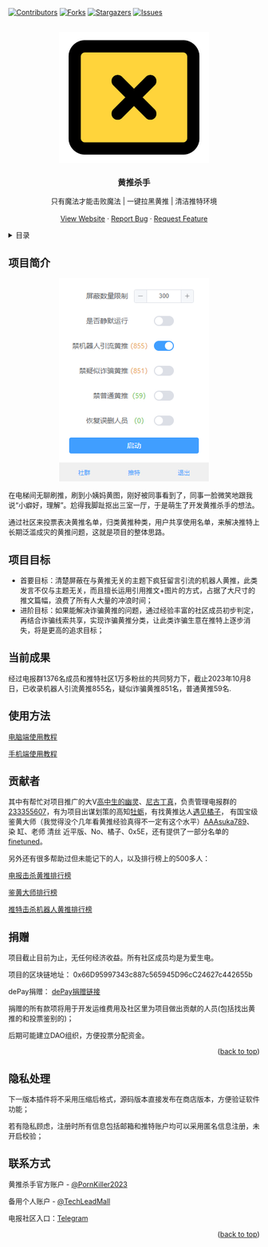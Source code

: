 
<a name="readme-top"></a>
[![Contributors][contributors-shield]][contributors-url]
[![Forks][forks-shield]][forks-url]
[![Stargazers][stars-shield]][stars-url]
[![Issues][issues-shield]][issues-url]



<br />
<div align="center">
  <a href="https://chrome.google.com/webstore/detail/%E9%BB%84%E6%8E%A8%E6%9D%80%E6%89%8B/knegnipgnnomgophnojppjepfmegcjca">
    <img src="images/icon.png" alt="Logo" width="300" height="263">
  </a>

  <h3 align="center">黄推杀手</h3>

  <p align="center">
    只有魔法才能击败魔法 | 一键拉黑黄推 | 清洁推特环境
    <br />
    <br />
    <a href="https://chrome.google.com/webstore/detail/%E9%BB%84%E6%8E%A8%E6%9D%80%E6%89%8B/knegnipgnnomgophnojppjepfmegcjca">View Website</a>
    ·
    <a href="https://github.com/TechLeadMall/PornKiller/issues">Report Bug</a>
    ·
    <a href="https://github.com/TechLeadMall/PornKiller/issues">Request Feature</a>
  </p>
</div>



<!-- TABLE OF CONTENTS -->
<details>
  <summary>目录</summary>
  <ol>
    <li>
      <a href="#项目简介">项目简介</a>
    </li>
    <li>
      <a href="#项目目标">项目目标</a>
    </li>
    <li><a href="#当前成果">当前成果</a></li>
    <li><a href="#使用方法">使用方法</a></li>
    <li><a href="#贡献者">贡献者</a></li>
    <li><a href="#捐赠">捐赠</a></li>
    <li><a href="#隐私处理">隐私处理</a></li>
    <li><a href="#联系方式">联系方式</a></li>
  </ol>
</details>



<!-- ABOUT THE PROJECT -->
## 项目简介
<div align=center>

[![Screen Shot][product-screenshot]](https://chrome.google.com/webstore/detail/%E9%BB%84%E6%8E%A8%E6%9D%80%E6%89%8B/knegnipgnnomgophnojppjepfmegcjca?utm_source=ext_sidebar&hl=en-US)
</div>

在电梯间无聊刷推，刷到小姨妈黄图，刚好被同事看到了，同事一脸微笑地跟我说“小癖好，理解”。尬得我脚趾抠出三室一厅，于是萌生了开发黄推杀手的想法。

通过社区来投票表决黄推名单，归类黄推种类，用户共享使用名单，来解决推特上长期泛滥成灾的黄推问题，这就是项目的整体思路。


## 项目目标
* 首要目标：清楚屏蔽在与黄推无关的主题下疯狂留言引流的机器人黄推，此类发言不仅与主题无关，而且擅长运用引用推文+图片的方式，占据了大尺寸的推文篇幅，浪费了所有人大量的冲浪时间；
* 进阶目标：如果能解决诈骗黄推的问题，通过经验丰富的社区成员初步判定，再结合诈骗线索共享，实现诈骗黄推分类，让此类诈骗生意在推特上逐步消失，将是更高的追求目标；




## 当前成果

经过电报群1376名成员和推特社区1万多粉丝的共同努力下，截止2023年10月8日，已收录机器人引流黄推855名，疑似诈骗黄推851名，普通黄推59名.

## 使用方法

[电脑端使用教程](https://twitter.com/PornKiller2023/status/1705200627352301800)

[手机端使用教程](https://twitter.com/PornKiller2023/status/1707410040146260393)

<!-- CONTRIBUTING -->
## 贡献者


其中有帮忙对项目推广的大V[高中生的幽灵](https://twitter.com/shikadajyokaA)、[尼古丁真](https://twitter.com/LitangHospital2)，负责管理电报群的[233355607](https://twitter.com/kong233333)，有为项目出谋划策的高知[牡蛎](https://twitter.com/muli1640092)，有找黄推达人[遇见橘子](https://twitter.com/yujian_juzi)，
有国宝级鉴黄大师（我觉得没个几年看黄推经验真得不一定有这个水平）[AAAsuka789](https://twitter.com/AAAsuka789)、染 缸、老师 清丝 近平版、No、橘子、0x5E，还有提供了一部分名单的[finetuned](https://twitter.com/finedtune)。

另外还有很多帮助过但未能记下的人，以及排行榜上的500多人：

[电报击杀黄推排行榜](https://twitter.cyberworld.win/web/telegramVoteApplyRank)

[鉴黄大师排行榜](https://twitter.cyberworld.win/web/telegramVoteRank)

[推特击杀机器人黄推排行榜](https://twitter.cyberworld.win/web/manageUser)



## 捐赠

项目截止目前为止，无任何经济收益。所有社区成员均是为爱生电。

项目的区块链地址：
0x66D95997343c887c565945D96cC24627c442655b

dePay捐赠：
[dePay捐赠链接](https://link.depay.com/6lweu1hswErtSSC1JRXf8a)

捐赠的所有款项将用于开发运维费用及社区里为项目做出贡献的人员(包括找出黄推的和投票鉴别的)；

后期可能建立DAO组织，方便投票分配资金。

<p align="right">(<a href="#readme-top">back to top</a>)</p>


## 隐私处理

下一版本插件将不采用压缩后格式，源码版本直接发布在商店版本，方便验证软件功能；

若有隐私顾虑，注册时所有信息包括邮箱和推特账户均可以采用匿名信息注册，未开启校验；


## 联系方式

黄推杀手官方账户 - [@PornKiller2023](https://twitter.com/PornKiller2023) 

备用个人账户 - [@TechLeadMall](https://twitter.com/TechLeadMall) 

电报社区入口：[Telegram](https://t.me/PornTwitterKiller) 


<p align="right">(<a href="#readme-top">back to top</a>)</p>


[contributors-shield]: https://img.shields.io/github/contributors/TechLeadMall/PornKiller.svg?style=for-the-badge
[contributors-url]: https://github.com/TechLeadMall/PornKiller/graphs/contributors
[forks-shield]: https://img.shields.io/github/forks/TechLeadMall/PornKiller.svg?style=for-the-badge
[forks-url]: https://github.com/TechLeadMall/PornKiller/network/members
[stars-shield]: https://img.shields.io/github/stars/TechLeadMall/PornKiller.svg?style=for-the-badge
[stars-url]: https://github.com/TechLeadMall/PornKiller/stargazers
[issues-shield]: https://img.shields.io/github/issues/TechLeadMall/PornKiller.svg?style=for-the-badge
[issues-url]: https://github.com/TechLeadMall/PornKiller/issues
[product-screenshot]: images/screenshot.png
